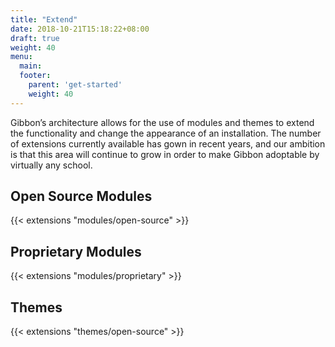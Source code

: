 ```yaml
---
title: "Extend"
date: 2018-10-21T15:18:22+08:00
draft: true
weight: 40
menu:
  main:
  footer:
    parent: 'get-started'
    weight: 40
---
```


Gibbon’s architecture allows for the use of modules and themes to extend the functionality and change the appearance of an installation. The number of extensions currently available has gown in recent years, and our ambition is that this area will continue to grow in order to make Gibbon adoptable by virtually any school.

## Open Source Modules

{{< extensions "modules/open-source" >}}

## Proprietary Modules

{{< extensions "modules/proprietary" >}}

## Themes

{{< extensions "themes/open-source" >}}
